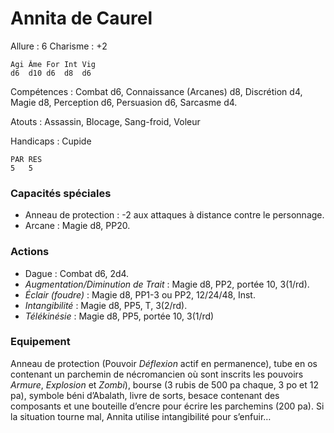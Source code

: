 
# Annita de Caurel

Allure : 6
Charisme : +2

	Agi	Âme	For	Int	Vig
	d6	d10	d6	d8	d6

Compétences : Combat d6, Connaissance (Arcanes) d8, Discrétion d4, Magie d8, Perception d6, Persuasion d6, Sarcasme d4.

Atouts : Assassin, Blocage, Sang-froid, Voleur

Handicaps : Cupide

	PAR	RES
	5   5

### Capacités spéciales
- Anneau de protection : -2 aux attaques à distance contre le personnage.
- Arcane : Magie d8, PP20.

### Actions
- Dague : Combat d6, 2d4.
- _Augmentation/Diminution de Trait_ : Magie d8, PP2, portée 10, 3(1/rd).
- _Éclair (foudre)_ :	Magie d8, PP1-3 ou PP2, 12/24/48, Inst.
- _Intangibilité_ : Magie d8, PP5, T, 3(2/rd).
- _Télékinésie_ : Magie d8, PP5, portée 10, 3(1/rd)

### Equipement
Anneau de protection (Pouvoir _Déflexion_ actif en permanence), tube en os contenant un parchemin de nécromancien où sont inscrits les pouvoirs _Armure_, _Explosion_ et _Zombi_), bourse (3 rubis de 500 pa chaque, 3 po et 12 pa), symbole béni d’Abalath, livre de sorts, besace contenant des composants et une bouteille d’encre pour écrire les parchemins (200 pa).
Si la situation tourne mal, Annita utilise intangibilité pour s’enfuir…

